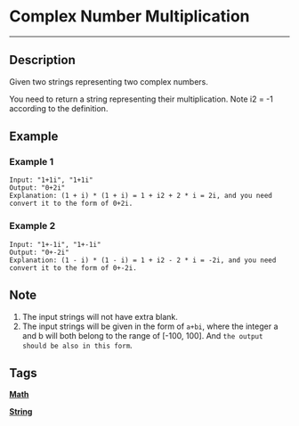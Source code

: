 # Complex Number Multiplication
-----
## Description
Given two strings representing two complex numbers.

You need to return a string representing their multiplication. Note i2 = -1 according to the definition.

## Example
### Example 1
```
Input: "1+1i", "1+1i"
Output: "0+2i"
Explanation: (1 + i) * (1 + i) = 1 + i2 + 2 * i = 2i, and you need convert it to the form of 0+2i.
```

### Example 2
```
Input: "1+-1i", "1+-1i"
Output: "0+-2i"
Explanation: (1 - i) * (1 - i) = 1 + i2 - 2 * i = -2i, and you need convert it to the form of 0+-2i.
```

## Note
1. The input strings will not have extra blank.
2. The input strings will be given in the form of ```a+bi```, where the integer a and b will both belong to the range of [-100, 100]. And ```the output should be also in this form```.

## Tags
**[Math](https://leetcode.com/tag/math)**

**[String](https://leetcode.com/tag/string)**

